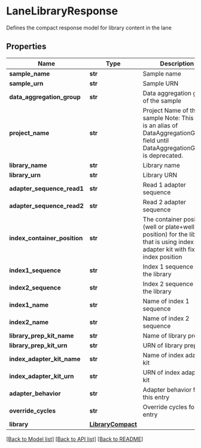 # LaneLibraryResponse

Defines the compact response model for library content in the lane
## Properties
Name | Type | Description | Notes
------------ | ------------- | ------------- | -------------
**sample_name** | **str** | Sample name | [optional] 
**sample_urn** | **str** | Sample URN | [optional] 
**data_aggregation_group** | **str** | Data aggregation group of the sample | [optional] 
**project_name** | **str** | Project Name of the sample  Note: This field is an alias of DataAggregationGroup field until DataAggregationGroups is deprecated. | [optional] 
**library_name** | **str** | Library name | [optional] 
**library_urn** | **str** | Library URN | [optional] 
**adapter_sequence_read1** | **str** | Read 1 adapter sequence | [optional] 
**adapter_sequence_read2** | **str** | Read 2 adapter sequence | [optional] 
**index_container_position** | **str** | The container position (well or plate+well position) for the library that is using index adapter kit with fixed index position | [optional] 
**index1_sequence** | **str** | Index 1 sequence  of the library | [optional] 
**index2_sequence** | **str** | Index 2 sequence of the library | [optional] 
**index1_name** | **str** | Name of index 1 sequence | [optional] 
**index2_name** | **str** | Name of index 2 sequence | [optional] 
**library_prep_kit_name** | **str** | Name of library prep kit | [optional] 
**library_prep_kit_urn** | **str** | URN of library prep kit | [optional] 
**index_adapter_kit_name** | **str** | Name of index adapter kit | [optional] 
**index_adapter_kit_urn** | **str** | URN of index adapter kit | [optional] 
**adapter_behavior** | **str** | Adapter behavior for this entry | [optional] 
**override_cycles** | **str** | Override cycles for this entry | [optional] 
**library** | [**LibraryCompact**](LibraryCompact.md) |  | [optional] 

[[Back to Model list]](../README.md#documentation-for-models) [[Back to API list]](../README.md#documentation-for-api-endpoints) [[Back to README]](../README.md)



